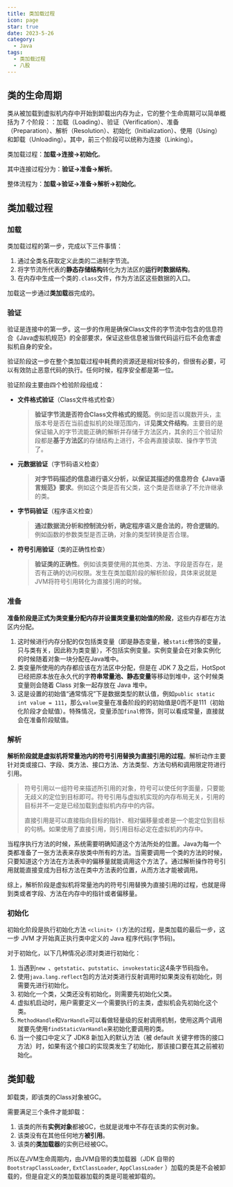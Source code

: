 ```yaml
---
title: 类加载过程
icon: page
star: true
date: 2023-5-26
category:
  - Java
tags:
  - 类加载过程
  - 八股
---
```


## 类的生命周期

类从被加载到虚拟机内存中开始到卸载出内存为止，它的整个生命周期可以简单概括为 7 个阶段：：加载（Loading）、验证（Verification）、准备（Preparation）、解析（Resolution）、初始化（Initialization）、使用（Using）和卸载（Unloading）。其中，前三个阶段可以统称为连接（Linking）。

类加载过程：**加载->连接->初始化**。

其中连接过程分为：**验证->准备->解析**。

整体流程为：**加载->验证->准备->解析->初始化**。

<!-- more -->

## 类加载过程

### 加载

类加载过程的第一步，完成以下三件事情：

1. 通过全类名获取定义此类的二进制字节流。
2. 将字节流所代表的**静态存储结构**转化为方法区的**运行时数据结构**。
3. 在内存中生成一个类的`.class`文件，作为方法区这些数据的入口。

加载这一步通过**类加载**器完成的。

### 验证

验证是连接中的第一步。这一步的作用是确保Class文件的字节流中包含的信息符合《Java虚拟机规范》的全部要求，保证这些信息被当做代码运行后不会危害虚拟机自身的安全。

验证阶段这一步在整个类加载过程中耗费的资源还是相对较多的，但很有必要，可以有效防止恶意代码的执行。任何时候，程序安全都是第一位。

验证阶段主要由四个检验阶段组成：

- **文件格式验证**（Class文件格式检查）

  > **验证字节流是否符合Class文件格式的规范**。例如是否以魔数开头，主版本号是否在当前虚拟机的处理范围内，详**见类文件结构**。主要目的是保证输入的字节流能正确的解析并存储于方法区内，其余的三个验证阶段都是**基于方法区**的存储结构上进行，不会再直接读取、操作字节流了。

- **元数据验证**（字节码语义检查）

  > **对字节码描述的信息进行语义分析，以保证其描述的信息符合《Java语言规范》要求**。例如这个类是否有父类，这个类是否继承了不允许继承的类。

- **字节码验证**（程序语义检查）

  > **通过数据流分析和控制流分析，确定程序语义是合法的，符合逻辑的**。例如函数的参数类型是否正确，对象的类型转换是否合理。

- **符号引用验证**（类的正确性检查）

  > **验证类的正确性**。例如该类要使用的其他类、方法、字段是否存在，是否有正确的访问权限。发生在类加载阶段的解析阶段，具体来说就是JVM将符号引用转化为直接引用的时候。

### 准备

**准备阶段是正式为类变量分配内存并设置类变量初始值的阶段**，这些内存都在方法区内分配。

1. 这时候进行内存分配的仅包括类变量（即是静态变量，被`static`修饰的变量，只与类有关，因此称为类变量），不包括实例变量。实例变量会在对象实例化的时候随着对象一块分配在Java堆中。
2. 类变量所使用的内存都应该在方法区中分配，但是在 JDK 7 及之后，HotSpot 已经把原本放在永久代的字**符串常量池、静态变量**等移动到堆中，这个时候类变量则会随着 Class 对象一起存放在 Java 堆中。
3. 这是设置的初始值“通常情况”下是数据类型的默认值，例如`public static int value = 111`，那么`value`变量在准备阶段的的初始值是0而不是111（初始化阶段才会赋值）。特殊情况，变量添加`final`修饰，则可以看成常量，直接就会在准备阶段赋值。

### 解析

**解析阶段就是虚拟机将常量池内的符号引用替换为直接引用的过程**。解析动作主要针对类或接口、字段、类方法、接口方法、方法类型、方法句柄和调用限定符进行引用。

> 符号引用以一组符号来描述所引用的对象，符号可以使任何字面量，只要能无歧义的定位到目标即可。符号引用与虚拟机实现的内存布局无关，引用的目标并不一定是已经加载到虚拟机内存中的内容。
>
> 直接引用是可以直接指向目标的指针、相对偏移量或者是一个能定位到目标的句柄。如果使用了直接引用，则引用目标必定在虚拟机的内存中。

当程序执行方法的时候，系统需要明确知道这个方法所处的位置。Java为每一个类都准备了一张方法表来存放类中所有的方法。当需要调用一个类的方法的时候，只要知道这个方法在方法表中的偏移量就能调用这个方法了。通过解析操作符号引用就能直接变成为目标方法在类中方法表的位置，从而方法才能被调用。

综上，解析阶段是虚拟机将常量池内的符号引用替换为直接引用的过程，也就是得到类或者字段、方法在内存中的指针或者偏移量。

### 初始化

初始化阶段是执行初始化方法 `<clinit> ()`方法的过程，是类加载的最后一步，这一步 JVM 才开始真正执行类中定义的 Java 程序代码(字节码)。

对于初始化，以下几种情况必须对类进行初始化：

1. 当遇到`new `、`getstatic`、`putstatic`、`invokestatic`这4条字节码指令。
2. 使用`java.lang.reflect`包的方法对类进行反射调用时如果类没有初始化，则需要先进行初始化。
3. 初始化一个类，父类还没有初始化，则需要先初始化父类。
4. 虚拟机启动时，用户需要定义一个需要执行的主类，虚拟机会先初始化这个类。
5. `MethodHandle`和`VarHandle`可以看做轻量级的反射调用机制，使用这两个调用就要先使用`findStaticVarHandle`来初始化要调用的类。
6.  当一个接口中定义了 JDK8 新加入的默认方法（被 default 关键字修饰的接口方法）时，如果有这个接口的实现类发生了初始化，那该接口要在其之前被初始化。

## 类卸载

卸载类，即该类的Class对象被GC。

需要满足三个条件才能卸载：

1. 该类的所有**实例对象**都被GC，也就是说堆中不存在该类的实例对象。
2. 该类没有在其他任何地方**被引用**。
3. 该类的**类加载器**的实例已经被GC。

所以在JVM生命周期内，由JVM自带的类加载器（JDK 自带的 `BootstrapClassLoader`, `ExtClassLoader`, `AppClassLoader` ）加载的类是不会被卸载的，但是自定义的类加载器加载的类是可能被卸载的。
